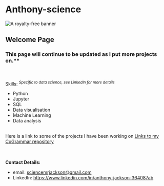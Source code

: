# Anthony-science

![A royalty-free banner](https://static.vecteezy.com/system/resources/previews/001/759/768/non_2x/data-scientist-word-banner-vector.jpg)



## Welcome Page
### This page will continue to be updated as I put more projects on.**
<br/><br/>
Skills: <sup> *Specific to data science, see LinkedIn for more details*</sup>

   - Python
   - Jupyter
   - SQL
   - Data visualisation
   - Machine Learning
   - Data analysis
<br/><br/>

Here is a link to some of the projects I have been working on [Links to my CoGrammar repository](https://github.com/Anthony-science/hyperiondev-all-proj)

<br/><br/>
**Contact Details:**
   
   - email: <sciencemrjackson@gmail.com>
   - LinkedIn: <https://www.linkedin.com/in/anthony-jackson-364087ab>
